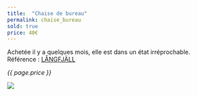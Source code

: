 ```yaml
---
title:  "Chaise de bureau"
permalink: chaise_bureau
sold: true
price: 40€
---
```

Achetée il y a quelques mois, elle est dans un état irréprochable.  
Référence : [LÅNGFJÄLL](http://www.ikea.com/fr/fr/catalog/products/S59174965/#/S39175008)

*{{ page.price }}*

<img src="{{ site.baseurl }}/assets/{{ page.permalink }}.png" />
